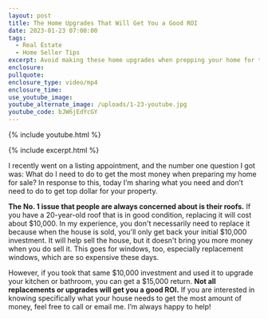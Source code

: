 ```yaml
---
layout: post
title: The Home Upgrades That Will Get You a Good ROI
date: 2023-01-23 07:00:00
tags:
  - Real Estate
  - Home Seller Tips
excerpt: Avoid making these home upgrades when prepping your home for the market.
enclosure:
pullquote:
enclosure_type: video/mp4
enclosure_time:
use_youtube_image:
youtube_alternate_image: /uploads/1-23-youtube.jpg
youtube_code: bJW6jEdYcGY
---
```

{% include youtube.html %}

{% include excerpt.html %}

I recently went on a listing appointment, and the number one question I got was: What do I need to do to get the most money when preparing my home for sale? In response to this, today I’m sharing what you need and don’t need to do to get top dollar for your property.

**The No. 1 issue that people are always concerned about is their roofs.** If you have a 20-year-old roof that is in good condition, replacing it will cost about $10,000. In my experience, you don't necessarily need to replace it because when the house is sold, you'll only get back your initial $10,000 investment. It will help sell the house, but it doesn't bring you more money when you do sell it. This goes for windows, too, especially replacement windows, which are so expensive these days.&nbsp;

However, if you took that same $10,000 investment and used it to upgrade your kitchen or bathroom, you can get a $15,000 return. **Not all replacements or upgrades will get you a good ROI.** If you are interested in knowing specifically what your house needs to get the most amount of money, feel free to call or email me. I’m always happy to help!